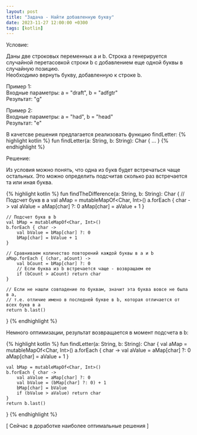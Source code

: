 ```yaml
---
layout: post
title: "Задача - Найти добавленную букву"
date: 2023-11-27 12:00:00 +0300
tags: [kotlin]
---
```


Условие:

Даны две строковых переменных a и b. 
Строка a генерируется случайной перетасовкой строки b с добавлением еще одной буквы в случайную позицию.\
Необходимо вернуть букву, добавленную к строке b.

Пример 1:\
Входные параметры: a = "draft", b = "adfgtr"\
Результат: "g"

Пример 2:\
Входные параметры: a = "had", b = "head"\
Результат: "e"

В качетсве решения предлагается реализовать функцию findLetter:
{% highlight kotlin %}
fun findLetter(a: String, b: String): Char {
    ...
}
{% endhighlight %}

Решение:

Из условия можно понять, что одна из букв будет встречаться чаще остальных. Это можно определить подсчитав сколько раз встречается та или иная буква.

{% highlight kotlin %}
fun findTheDifference(a: String, b: String): Char {
    // Подсчет букв в a
    val aMap = mutableMapOf<Char, Int>()
    a.forEach { char ->
        val aValue = aMap[char] ?: 0
        aMap[char] = aValue + 1
    }

    // Подсчет букв в b
    val bMap = mutableMapOf<Char, Int>()
    b.forEach { char ->
        val bValue = bMap[char] ?: 0
        bMap[char] = bValue + 1
    }

    // Сравниваем количество повторений каждой буквы в a и b
    aMap.forEach { (char, aCount) ->
        val bCount = bMap[char] ?: 0
        // Если буква из b встречается чаще - возвращаем ее
        if (bCount > aCount) return char
    }

    // Если не нашли совпадение по буквам, значит эта буква вовсе не была в a,
    // т.е. отличие имено в последней букве в b, которая отличается от всех букв в a
    return b.last()
}
{% endhighlight %}

Немного оптимизации, результат возвращается в момент подсчета в b:

{% highlight kotlin %}
fun findLetter(a: String, b: String): Char {
    val aMap = mutableMapOf<Char, Int>()
    a.forEach { char ->
        val aValue = aMap[char] ?: 0
        aMap[char] = aValue + 1
    }

    val bMap = mutableMapOf<Char, Int>()
    b.forEach { char ->
        val aValue = aMap[char] ?: 0
        val bValue = (bMap[char] ?: 0) + 1
        bMap[char] = bValue
        if (bValue > aValue) return char
    }
    return b.last()
}
{% endhighlight %}

[ Сейчас в доработке наиболее оптимальные решения ]